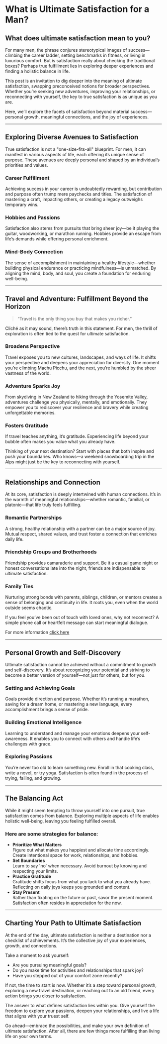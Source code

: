 # What is Ultimate Satisfaction for a Man?

## What does ultimate satisfaction mean to you?

For many men, the phrase conjures stereotypical images of success—climbing the career ladder, setting benchmarks in fitness, or living in luxurious comfort. But is satisfaction really about checking the traditional boxes? Perhaps true fulfillment lies in exploring deeper experiences and finding a holistic balance in life.  

This post is an invitation to dig deeper into the meaning of ultimate satisfaction, swapping preconceived notions for broader perspectives. Whether you’re seeking new adventures, improving your relationships, or reconnecting with yourself, the key to true satisfaction is as unique as you are.  

Here, we’ll explore the facets of satisfaction beyond material success—personal growth, meaningful connections, and the joy of experiences.  

---

## Exploring Diverse Avenues to Satisfaction

True satisfaction is not a "one-size-fits-all" blueprint. For men, it can manifest in various aspects of life, each offering its unique sense of purpose. These avenues are deeply personal and shaped by an individual’s priorities and values.  

### Career Fulfillment

Achieving success in your career is undoubtedly rewarding, but contribution and purpose often trump mere paychecks and titles. The satisfaction of mastering a craft, impacting others, or creating a legacy outweighs temporary wins.  

### Hobbies and Passions

Satisfaction also stems from pursuits that bring sheer joy—be it playing the guitar, woodworking, or marathon running. Hobbies provide an escape from life’s demands while offering personal enrichment.  

### Mind-Body Connection

The sense of accomplishment in maintaining a healthy lifestyle—whether building physical endurance or practicing mindfulness—is unmatched. By aligning the mind, body, and soul, you create a foundation for enduring well-being.  

---

## Travel and Adventure: Fulfillment Beyond the Horizon

> “Travel is the only thing you buy that makes you richer.”

Cliché as it may sound, there’s truth in this statement. For men, the thrill of exploration is often tied to the quest for ultimate satisfaction.  

### Broadens Perspective

Travel exposes you to new cultures, landscapes, and ways of life. It shifts your perspective and deepens your appreciation for diversity. One moment you’re climbing Machu Picchu, and the next, you’re humbled by the sheer vastness of the world.  

### Adventure Sparks Joy

From skydiving in New Zealand to hiking through the Yosemite Valley, adventures challenge you physically, mentally, and emotionally. They empower you to rediscover your resilience and bravery while creating unforgettable memories.  

### Fosters Gratitude

If travel teaches anything, it’s gratitude. Experiencing life beyond your bubble often makes you value what you already have.  

Thinking of your next destination? Start with places that both inspire and push your boundaries. Who knows—a weekend snowboarding trip in the Alps might just be the key to reconnecting with yourself.  

---

## Relationships and Connection

At its core, satisfaction is deeply intertwined with human connections. It’s in the warmth of meaningful relationships—whether romantic, familial, or platonic—that life truly feels fulfilling.  

### Romantic Partnerships

A strong, healthy relationship with a partner can be a major source of joy. Mutual respect, shared values, and trust foster a connection that enriches daily life.  

### Friendship Groups and Brotherhoods

Friendship provides camaraderie and support. Be it a casual game night or honest conversations late into the night, friends are indispensable to ultimate satisfaction.  

### Family Ties

Nurturing strong bonds with parents, siblings, children, or mentors creates a sense of belonging and continuity in life. It roots you, even when the world outside seems chaotic.  

If you feel you’ve been out of touch with loved ones, why not reconnect? A simple phone call or heartfelt message can start meaningful dialogue.  

For more information [click here](https://chtkmtk.com/)

---

## Personal Growth and Self-Discovery

Ultimate satisfaction cannot be achieved without a commitment to growth and self-discovery. It’s about recognizing your potential and striving to become a better version of yourself—not just for others, but for you.  

### Setting and Achieving Goals

Goals provide direction and purpose. Whether it’s running a marathon, saving for a dream home, or mastering a new language, every accomplishment brings a sense of pride.  

### Building Emotional Intelligence

Learning to understand and manage your emotions deepens your self-awareness. It enables you to connect with others and handle life’s challenges with grace.  

### Exploring Passions

You’re never too old to learn something new. Enroll in that cooking class, write a novel, or try yoga. Satisfaction is often found in the process of trying, failing, and growing.  

---

## The Balancing Act

While it might seem tempting to throw yourself into one pursuit, true satisfaction comes from balance. Exploring multiple aspects of life enables holistic well-being, leaving you feeling fulfilled overall.  

### Here are some strategies for balance:

- **Prioritize What Matters**  
  Figure out what makes you happiest and allocate time accordingly. Create intentional space for work, relationships, and hobbies.  
- **Set Boundaries**  
  Learn to say 'no' when necessary. Avoid burnout by knowing and respecting your limits.  
- **Practice Gratitude**  
  Gratitude shifts focus from what you lack to what you already have. Reflecting on daily joys keeps you grounded and content.  
- **Stay Present**  
  Rather than fixating on the future or past, savor the present moment. Satisfaction often resides in appreciation for the now.  

---

## Charting Your Path to Ultimate Satisfaction

At the end of the day, ultimate satisfaction is neither a destination nor a checklist of achievements. It’s the collective joy of your experiences, growth, and connections.  

Take a moment to ask yourself:

- Are you pursuing meaningful goals?  
- Do you make time for activities and relationships that spark joy?  
- Have you stepped out of your comfort zone recently?  

If not, the time to start is now. Whether it’s a step toward personal growth, exploring a new travel destination, or reaching out to an old friend, every action brings you closer to satisfaction.  

The answer to what defines satisfaction lies within you. Give yourself the freedom to explore your passions, deepen your relationships, and live a life that aligns with your truest self.  

Go ahead—embrace the possibilities, and make your own definition of ultimate satisfaction. After all, there are few things more fulfilling than living life on your own terms.
